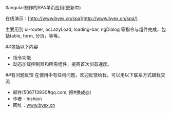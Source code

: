 
#angular制作的SPA单页应用(更新中)

在线演示：[http://www.byex.cn/spa](http://www.byex.cn/spa/)

主要用到 ui-router, ocLazyLoad, loading-bar, ngDialog 等指令与组件完成，包括table, form, 分页，等等。


##包括以下内容

* 指令功能
* 动态加载控制器和所需组件，提高首次加载速度。


##有问题反馈
在使用中有任何问题，欢迎反馈给我，可以用以下联系方式跟我交流

* 邮件(506713930#qq.com, 把#换成@)
* 作者 - hishion
* 网址：www.byex.cn
